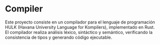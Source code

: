 # Compiler
Este proyecto consiste en un compilador para el lenguaje de programación HULK (Havana University Language for Kompilers), implementado en Rust. El compilador realiza análisis léxico, sintáctico y semántico, verificando la consistencia de tipos y generando código ejecutable. 
